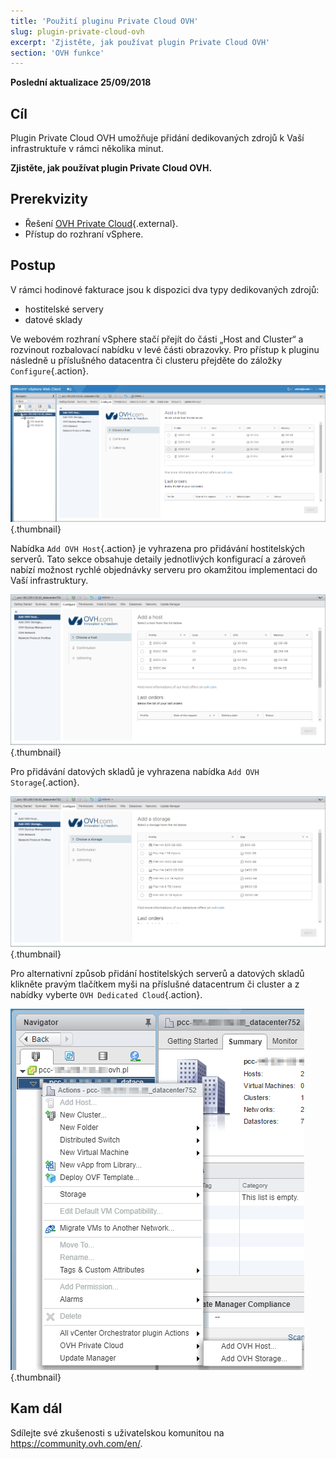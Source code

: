 ```yaml
---
title: 'Použití pluginu Private Cloud OVH'
slug: plugin-private-cloud-ovh
excerpt: 'Zjistěte, jak používat plugin Private Cloud OVH'
section: 'OVH funkce'
---
```


**Poslední aktualizace 25/09/2018**

## Cíl

Plugin Private Cloud OVH umožňuje přidání dedikovaných zdrojů k Vaší infrastruktuře v rámci několika minut.

**Zjistěte, jak používat plugin Private Cloud OVH.**


## Prerekvizity

* Řešení [OVH Private Cloud](https://www.ovh.cz/private-cloud/){.external}.
* Přístup do rozhraní vSphere.


## Postup

V rámci hodinové fakturace jsou k dispozici dva typy dedikovaných zdrojů:

* hostitelské servery
* datové sklady

Ve webovém rozhraní vSphere stačí přejít do části „Host and Cluster“ a rozvinout rozbalovací nabídku v levé části obrazovky. Pro přístup k pluginu následně u příslušného datacentra či clusteru přejděte do záložky `Configure`{.action}.

![](images/addhost_01.png){.thumbnail}

Nabídka `Add OVH Host`{.action} je vyhrazena pro přidávání hostitelských serverů. Tato sekce obsahuje detaily jednotlivých konfigurací a zároveň nabízí možnost rychlé objednávky serveru pro okamžitou implementaci do Vaší infrastruktury.

![](images/addhost_02.png){.thumbnail}

Pro přidávání datových skladů je vyhrazena nabídka `Add OVH Storage`{.action}.

![](images/addstorage_02.png){.thumbnail}

Pro alternativní způsob přidání hostitelských serverů a datových skladů klikněte pravým tlačítkem myši na příslušné datacentrum či cluster a z nabídky vyberte `OVH Dedicated Cloud`{.action}. 

![Volba OVH Dedicated Cloud](images/rightclick.png){.thumbnail}

## Kam dál

Sdílejte své zkušenosti s uživatelskou komunitou na <https://community.ovh.com/en/>.